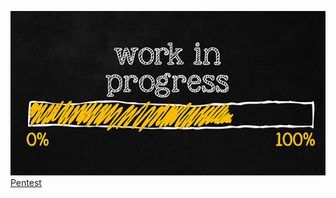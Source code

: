 

![Book logo](/docs/assets/imgs/02_02_18_508408464_AAB_560x292.jpg)
[Pentest](https://github.com/kilwaaz/kilwaaz.github.io/blob/main/_posts/2022-May-16-Pentest_Process.md)
